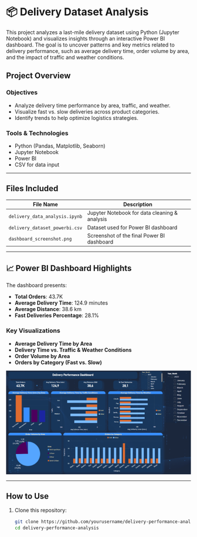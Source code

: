 # 📦 Delivery Dataset Analysis

This project analyzes a last-mile delivery dataset using Python (Jupyter Notebook) and visualizes insights through an interactive Power BI dashboard. The goal is to uncover patterns and key metrics related to delivery performance, such as average delivery time, order volume by area, and the impact of traffic and weather conditions.

## Project Overview

### Objectives
- Analyze delivery time performance by area, traffic, and weather.
- Visualize fast vs. slow deliveries across product categories.
- Identify trends to help optimize logistics strategies.

### Tools & Technologies
- Python (Pandas, Matplotlib, Seaborn)
- Jupyter Notebook
- Power BI
- CSV for data input

---

## Files Included

| File Name                         | Description                                     |
|----------------------------------|-------------------------------------------------|
| `delivery_data_analysis.ipynb`   | Jupyter Notebook for data cleaning & analysis   |
| `delivery_dataset_powerbi.csv`   | Dataset used for Power BI dashboard             |
| `dashboard_screenshot.png`       | Screenshot of the final Power BI dashboard      |

---

## 📈 Power BI Dashboard Highlights

The dashboard presents:
- **Total Orders**: 43.7K
- **Average Delivery Time**: 124.9 minutes
- **Average Distance**: 38.6 km
- **Fast Deliveries Percentage**: 28.1%

### Key Visualizations
- **Average Delivery Time by Area**  
- **Delivery Time vs. Traffic & Weather Conditions**  
- **Order Volume by Area**  
- **Orders by Category (Fast vs. Slow)**  

![Dashboard Screenshot](powerbi_dashboard_delivery.png)

---

## How to Use

1. Clone this repository:
   ```bash
   git clone https://github.com/yourusername/delivery-performance-analysis.git
   cd delivery-performance-analysis
